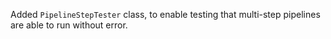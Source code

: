 Added `PipelineStepTester` class, to enable testing that multi-step pipelines are able to run without error.